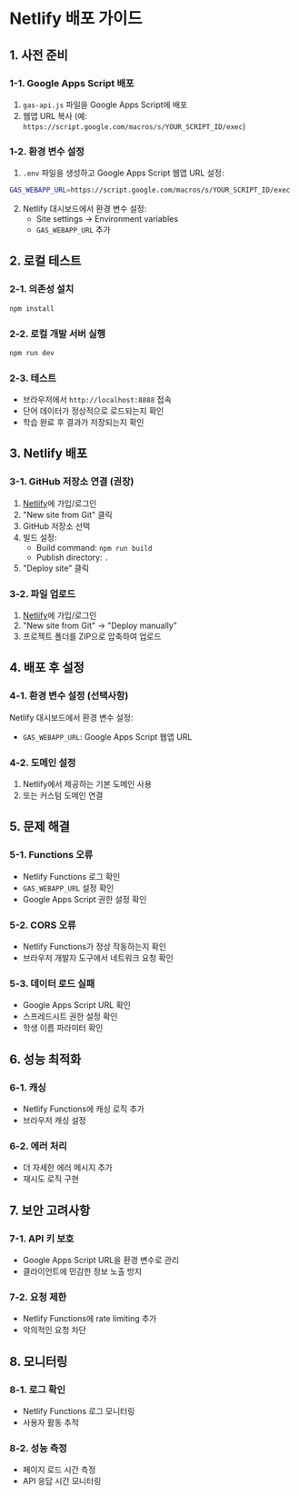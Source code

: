 # Netlify 배포 가이드

## 1. 사전 준비

### 1-1. Google Apps Script 배포
1. `gas-api.js` 파일을 Google Apps Script에 배포
2. 웹앱 URL 복사 (예: `https://script.google.com/macros/s/YOUR_SCRIPT_ID/exec`)

### 1-2. 환경 변수 설정
1. `.env` 파일을 생성하고 Google Apps Script 웹앱 URL 설정:

```bash
GAS_WEBAPP_URL=https://script.google.com/macros/s/YOUR_SCRIPT_ID/exec
```

2. Netlify 대시보드에서 환경 변수 설정:
   - Site settings → Environment variables
   - `GAS_WEBAPP_URL` 추가

## 2. 로컬 테스트

### 2-1. 의존성 설치
```bash
npm install
```

### 2-2. 로컬 개발 서버 실행
```bash
npm run dev
```

### 2-3. 테스트
- 브라우저에서 `http://localhost:8888` 접속
- 단어 데이터가 정상적으로 로드되는지 확인
- 학습 완료 후 결과가 저장되는지 확인

## 3. Netlify 배포

### 3-1. GitHub 저장소 연결 (권장)
1. [Netlify](https://netlify.com)에 가입/로그인
2. "New site from Git" 클릭
3. GitHub 저장소 선택
4. 빌드 설정:
   - Build command: `npm run build`
   - Publish directory: `.`
5. "Deploy site" 클릭

### 3-2. 파일 업로드
1. [Netlify](https://netlify.com)에 가입/로그인
2. "New site from Git" → "Deploy manually"
3. 프로젝트 폴더를 ZIP으로 압축하여 업로드

## 4. 배포 후 설정

### 4-1. 환경 변수 설정 (선택사항)
Netlify 대시보드에서 환경 변수 설정:
- `GAS_WEBAPP_URL`: Google Apps Script 웹앱 URL

### 4-2. 도메인 설정
1. Netlify에서 제공하는 기본 도메인 사용
2. 또는 커스텀 도메인 연결

## 5. 문제 해결

### 5-1. Functions 오류
- Netlify Functions 로그 확인
- `GAS_WEBAPP_URL` 설정 확인
- Google Apps Script 권한 설정 확인

### 5-2. CORS 오류
- Netlify Functions가 정상 작동하는지 확인
- 브라우저 개발자 도구에서 네트워크 요청 확인

### 5-3. 데이터 로드 실패
- Google Apps Script URL 확인
- 스프레드시트 권한 설정 확인
- 학생 이름 파라미터 확인

## 6. 성능 최적화

### 6-1. 캐싱
- Netlify Functions에 캐싱 로직 추가
- 브라우저 캐싱 설정

### 6-2. 에러 처리
- 더 자세한 에러 메시지 추가
- 재시도 로직 구현

## 7. 보안 고려사항

### 7-1. API 키 보호
- Google Apps Script URL을 환경 변수로 관리
- 클라이언트에 민감한 정보 노출 방지

### 7-2. 요청 제한
- Netlify Functions에 rate limiting 추가
- 악의적인 요청 차단

## 8. 모니터링

### 8-1. 로그 확인
- Netlify Functions 로그 모니터링
- 사용자 활동 추적

### 8-2. 성능 측정
- 페이지 로드 시간 측정
- API 응답 시간 모니터링 